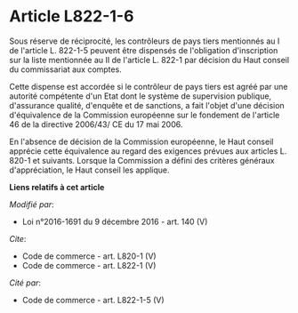 # Article L822-1-6

Sous réserve de réciprocité, les contrôleurs de pays tiers mentionnés au I de l'article L. 822-1-5 peuvent être dispensés de
l'obligation d'inscription sur la liste mentionnée au II de l'article L. 822-1 par décision du Haut conseil du commissariat
aux comptes. 

Cette dispense est accordée si le contrôleur de pays tiers est agréé par une autorité compétente d'un Etat dont le système de
supervision publique, d'assurance qualité, d'enquête et de sanctions, a fait l'objet d'une décision d'équivalence de la
Commission européenne sur le fondement de l'article 46 de la directive 2006/43/ CE du 17 mai 2006. 

En l'absence de décision de la Commission européenne, le Haut conseil apprécie cette équivalence au regard des exigences
prévues aux articles L. 820-1 et suivants. Lorsque la Commission a défini des critères généraux d'appréciation, le Haut
conseil les applique.

**Liens relatifs à cet article**

_Modifié par_:

  - Loi n°2016-1691 du 9 décembre 2016 - art. 140 (V)

_Cite_:

  - Code de commerce - art. L820-1 (V)
  - Code de commerce - art. L822-1 (V)

_Cité par_:

  - Code de commerce - art. L822-1-5 (V)
